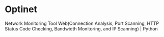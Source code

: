 # Optinet
 Network Monitoring Tool Web(Connection Analysis, Port Scanning, HTTP Status Code Checking, Bandwidth Monitoring, and IP Scanning) | Python
